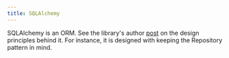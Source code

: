 ```yaml
---
title: SQLAlchemy
---
```


SQLAlchemy is an ORM. See the library's
author [post](https://techspot.zzzeek.org/2012/02/07/patterns-implemented-by-sqlalchemy/) on the design principles
behind it. For instance, it is designed with keeping the Repository pattern in mind.
